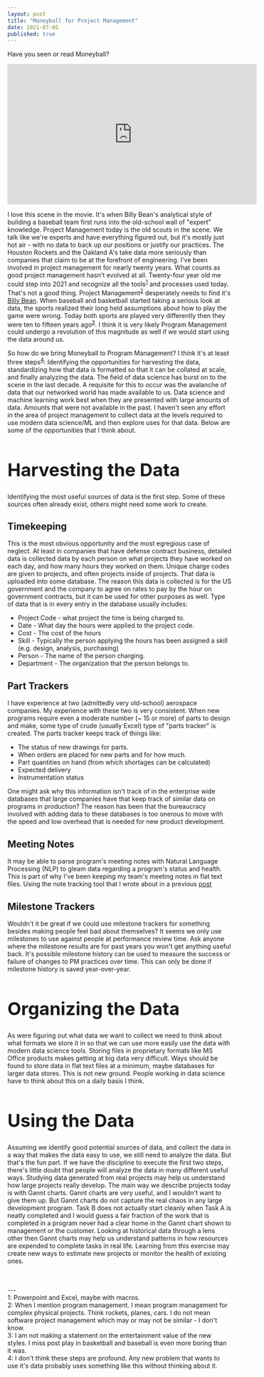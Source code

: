 ```yaml
---
layout: post
title: "Moneyball for Project Management"
date: 2021-07-05
published: true
---
```


Have you seen or read Moneyball?
<iframe width="560" height="315" src="https://www.youtube.com/embed/rgXESVtWX3U" title="YouTube video player" frameborder="0" allow="accelerometer; autoplay; clipboard-write; encrypted-media; gyroscope; picture-in-picture" allowfullscreen></iframe>

<br>

I love this scene in the movie. It's when Billy Bean's analytical style of building a baseball team first runs into the old-school wall of "expert" knowledge. Project Management today is the old scouts in the scene. We talk like we're experts and have everything figured out, but it's mostly just hot air - with no data to back up our positions or justify our practices. The Houston Rockets and the Oakland A's take data more seriously than companies that claim to be at the forefront of engineering. I've been involved in project management for nearly twenty years. What counts as good project management hasn't evolved at all. Twenty-four year old me could step into 2021 and recognize all the tools<sup>[1](#tools)</sup> and processes used today. That's not a good thing. Project Management<sup>[2](#pm)</sup> desperately needs to find it's [Billy Bean](https://en.wikipedia.org/wiki/Billy_Beane). When baseball and basketball started taking a serious look at data, the sports realized their long held assumptions about how to play the game were wrong. Today both sports are played very differently then they were ten to fifteen years ago<sup>[3](#style)</sup>. I think it is very likely Program Management could undergo a revolution of this magnitude as well if we would start using the data around us.

So how do we bring Moneyball to Program Management? I think it's at least three steps<sup>[4](#standard)</sup>: Identifying the opportunities for harvesting the data, standardizing how that data is formatted so that it can be collated at scale, and finally analyzing the data. The field of data science has burst on to the scene in the last decade. A requisite for this to occur was the avalanche of data that our networked world has made available to us. Data science and machine learning work best when they are presented with large amounts of data. Amounts that were not available in the past. I haven't seen any effort in the area of project management to collect data at the levels required to use modern data science/ML and then explore uses for that data. Below are some of the opportunities that I think about.

<h1 style="font-size:40px">Harvesting the Data</h1>

Identifying the most useful sources of data is the first step. Some of these sources often already exist, others might need some work to create.

<h2>Timekeeping</h2>

This is the most obvious opportunity and the most egregious case of neglect. At least in companies that have defense contract business, detailed data is collected data by each person on what projects they have worked on 
each day, and how many hours they worked on them. Unique charge codes are given to projects, and often projects inside of projects. That data is uploaded into some database. The reason this data is collected is for the US government and the company to agree on rates to pay by the hour on government contracts, but it can be used for other purposes as well. Type of data that is in every entry in the database usually includes:

* Project Code - what project the time is being charged to.
* Date - What day the hours were applied to the project code.
* Cost - The cost of the hours
* Skill - Typically the person applying the hours has been assigned a skill (e.g. design, analysis, purchasing)
* Person - The name of the person charging.
* Department - The organization that the person belongs to.

<h2>Part Trackers</h2>

I have experience at two (admittedly very old-school) aerospace companies. My experience with these two is very 
consistent. When new programs require even a moderate number (~ 15 or more) of parts to design and make, some type of crude (usually Excel) type of "parts tracker" is created. The parts tracker keeps track of things like:

* The status of new drawings for parts.
* When orders are placed for new parts and for how much.
* Part quantities on hand (from which shortages can be calculated)
* Expected delivery
* Instrumentation status

One might ask why this information isn't track of in the enterprise wide databases that large companies have that keep track of similar data on programs in production? The reason has been that the bureaucracy involved with adding data to these databases is too onerous to move with the speed and low overhead that is needed for new product development.

<h2>Meeting Notes</h2>

It may be able to parse program's meeting notes with Natural Language Processing (NLP) to gleam data regarding a program's status and health. This is part of why I've been keeping my team's meeting notes in flat text files. Using the note tracking tool that I wrote about in a previous [post](https://sgtaylor16.github.io/2020/03/29/Notes.html)

<h2>Milestone Trackers</h2>

Wouldn't it be great if we could use milestone trackers for something besides making people feel bad about themselves? It seems we only use milestones to use against people at performance review time. Ask anyone where the milestone results are for past years you won't get anything useful back. It's possible milestone history can be used to measure the success or failure of changes to PM practices over time. This can only be done if milestone history is saved year-over-year.

<h1 style="font-size:40px">Organizing the Data</h1>

As were figuring out what data we want to collect we need to think about what formats we store it in so that we can use more easily use the data with modern data science tools. Storing files in proprietary formats like MS Office products makes getting at big data very difficult. Ways should be found to store data in flat text files at a minimum, maybe databases for larger data stores. This is not new ground. People working in data science have to think about this on a daily basis I think.

<h1 style="font-size:40px">Using the Data</h1>

Assuming we identify good potential sources of data, and collect the data in a way that makes the data easy to use, we still need to analyze the data. But that's the fun part. If we have the discipline to execute the first two steps, there's little doubt that people will analyze the data in many different useful ways. Studying data generated from real projects may help us understand how large projects really develop. The main way we describe projects today is with Gannt charts. Gannt charts are very useful, and I wouldn't want to give them up. But Gannt charts do not capture the real chaos in any large development program. Task B does not actually start cleanly when Task A is neatly completed and I would guess a fair fraction of the work that is completed in a program never had a clear home in the Gannt chart shown to management or the customer. Looking at historical data through a lens other then Gannt charts may help us understand patterns in how resources are expended to complete tasks in real life. Learning from this exercise may create new ways to estimate new projects or monitor the health of existing ones.

<br>
<br>
---
<br>
<a name="tools">1</a>: Powerpoint and Excel, maybe with macros.<br>
<a name="pm">2</a>: When I mention program management. I mean program management for complex physical projects. Think rockets, planes, cars. I do not mean software project management which may or may not be similar - I don't know.<br>
<a name="style">3</a>: I am not making a statement on the entertainment value of the new styles. I miss post play in basketball and baseball is even more boring than it was.<br>
<a name="standard">4</a>: I don't think these steps are profound. Any new problem that wants to use it's data probably uses something like this without thinking about it.
